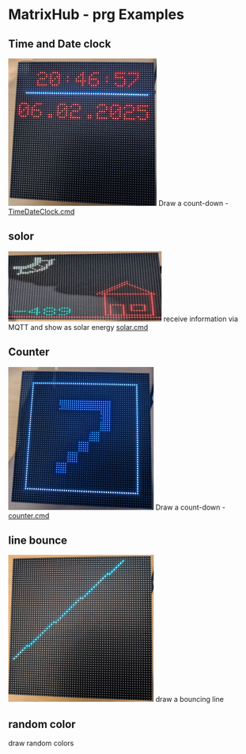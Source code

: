 
# MatrixHub - prg Examples 

## Time and Date clock
![example](../images/example_clock.gif)
Draw a count-down - <a href='TimeDateClock.cmd'>TimeDateClock.cmd</a>

## solor
![example](../images/example_pv2.gif)
receive information via MQTT and show as solar energy
<a href='solar.cmd'>solar.cmd</a>

## Counter 
![example](../images/example_counter.gif)
Draw a count-down - <a href='counter.cmd'>counter.cmd</a>

## line bounce
![example](../images/example_line.gif)
draw a bouncing line 

## random color
draw random colors

